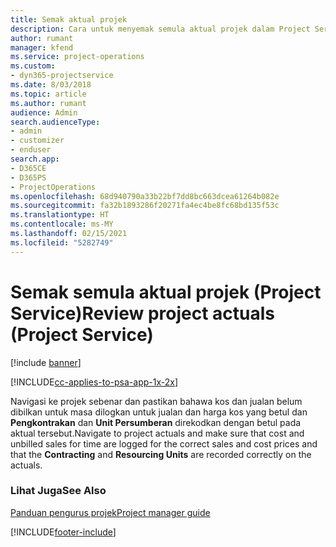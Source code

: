 ```yaml
---
title: Semak aktual projek
description: Cara untuk menyemak semula aktual projek dalam Project Service
author: rumant
manager: kfend
ms.service: project-operations
ms.custom:
- dyn365-projectservice
ms.date: 8/03/2018
ms.topic: article
ms.author: rumant
audience: Admin
search.audienceType:
- admin
- customizer
- enduser
search.app:
- D365CE
- D365PS
- ProjectOperations
ms.openlocfilehash: 68d940790a33b22bf7dd8bc663dcea61264b082e
ms.sourcegitcommit: fa32b1893286f20271fa4ec4be8fc68bd135f53c
ms.translationtype: HT
ms.contentlocale: ms-MY
ms.lasthandoff: 02/15/2021
ms.locfileid: "5282749"
---
```

# <a name="review-project-actuals-project-service"></a><span data-ttu-id="6f067-103">Semak semula aktual projek (Project Service)</span><span class="sxs-lookup"><span data-stu-id="6f067-103">Review project actuals (Project Service)</span></span>

[!include [banner](../includes/psa-now-project-operations.md)]

[!INCLUDE[cc-applies-to-psa-app-1x-2x](../includes/cc-applies-to-psa-app-1x-2x.md)]

<span data-ttu-id="6f067-104">Navigasi ke projek sebenar dan pastikan bahawa kos dan jualan belum dibilkan untuk masa dilogkan untuk jualan dan harga kos yang betul dan **Pengkontrakan** dan **Unit Persumberan** direkodkan dengan betul pada aktual tersebut.</span><span class="sxs-lookup"><span data-stu-id="6f067-104">Navigate to project actuals and make sure that cost and unbilled sales for time are logged for the correct sales and cost prices and that the **Contracting** and **Resourcing Units** are recorded correctly on the actuals.</span></span>  
  
### <a name="see-also"></a><span data-ttu-id="6f067-105">Lihat Juga</span><span class="sxs-lookup"><span data-stu-id="6f067-105">See Also</span></span>  
 [<span data-ttu-id="6f067-106">Panduan pengurus projek</span><span class="sxs-lookup"><span data-stu-id="6f067-106">Project manager guide</span></span>](../psa/project-manager-guide.md)


[!INCLUDE[footer-include](../includes/footer-banner.md)]